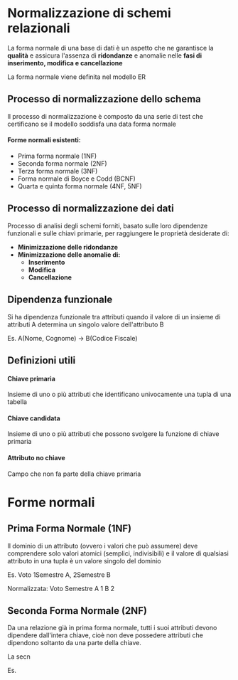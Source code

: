 # Normalizzazione di schemi relazionali

La forma normale di una base di dati è un aspetto che ne garantisce la **qualità** e assicura l'assenza di **ridondanze** e anomalie nelle **fasi di inserimento, modifica e cancellazione**

La forma normale viene definita nel modello ER

## Processo di normalizzazione dello schema

Il processo di normalizzazione è composto da una serie di test che certificano se il modello soddisfa una data forma normale

#### Forme normali esistenti:
- Prima forma normale (1NF)
- Seconda forma normale (2NF)
- Terza forma normale (3NF)
- Forma normale di Boyce e Codd (BCNF)
- Quarta e quinta forma normale (4NF, 5NF)

## Processo di normalizzazione dei dati

Processo di analisi degli schemi forniti, basato sulle loro dipendenze funzionali e sulle chiavi primarie, per raggiungere le proprietà desiderate di:
- **Minimizzazione delle ridondanze**
- **Minimizzazione delle anomalie di:**
	- **Inserimento**
	- **Modifica**
	- **Cancellazione**

## Dipendenza funzionale
Si ha dipendenza funzionale tra attributi quando il valore di un insieme di attributi A determina un singolo valore dell'attributo B

Es. A(Nome, Cognome) -> B(Codice Fiscale)

## Definizioni utili

#### Chiave primaria
Insieme di uno o più attributi che identificano univocamente una tupla di una tabella
#### Chiave candidata
Insieme di uno o più attributi che possono svolgere la funzione di chiave primaria
#### Attributo no chiave
Campo che non fa parte della chiave primaria

# Forme normali

## Prima Forma Normale (1NF)

Il dominio di un attributo (ovvero i valori che può assumere) deve comprendere solo valori atomici (semplici, indivisibili)
e il valore di qualsiasi attributo in una tupla è un valore singolo del dominio

Es. 	Voto
		1Semestre A, 2Semestre B

Normalizzata: 
		Voto	Semestre
		A			1
		B			2

## Seconda Forma Normale (2NF)
Da una relazione già in prima forma normale, tutti i suoi attributi 
devono dipendere dall'intera chiave, cioè non deve possedere attributi che dipendono soltanto da una parte della chiave.

La secn

Es.	
<!--stackedit_data:
eyJoaXN0b3J5IjpbNTkzNDMxMDAwLDYxOTM3NTkxNV19
-->